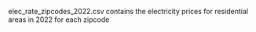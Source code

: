 elec_rate_zipcodes_2022.csv contains the electricity prices for residential areas in 2022 for each zipcode